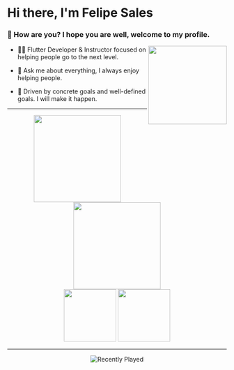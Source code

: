<h1>Hi there, I'm Felipe Sales</h1>

<h3>🤙 How are you? I hope you are well, welcome to my profile.</h3>

<img height="180em" align="right" src="https://user-images.githubusercontent.com/59374587/153518639-7a26f075-9621-4c47-bae8-e46c957d09a7.png"/>

<p>

- 👨‍💻 Flutter Developer & Instructor focused on helping people go to the next level.
 
- 💬 Ask me about everything, I always enjoy helping people.

- 👊 Driven by concrete goals and well-defined goals. I will make it happen.

</p>

 ---
 
   <div align="center">
 
  <img height="200em" src="https://github-readme-stats.vercel.app/api?username=felipecastrosales&show_icons=true&theme=dark"/>
  <img height="200em" src="https://github-readme-stats.vercel.app/api/top-langs/?username=felipecastrosales&theme=dark"/>
  <br>
  <img height="120em" src="https://github-readme-streak-stats.herokuapp.com/?user=felipecastrosales&show_icons=true&locale=en&layout=compact&theme=dark&line_height=1"/>
  <img height="120em" src="https://github-profile-summary-cards.vercel.app/api/cards/profile-details?username=felipecastrosales&theme=monokai"/>

   </div>

---
    
   <div align="center">

![Recently Played](https://spotify-recently-played-readme.vercel.app/api?user=12175856820)

   </div>
